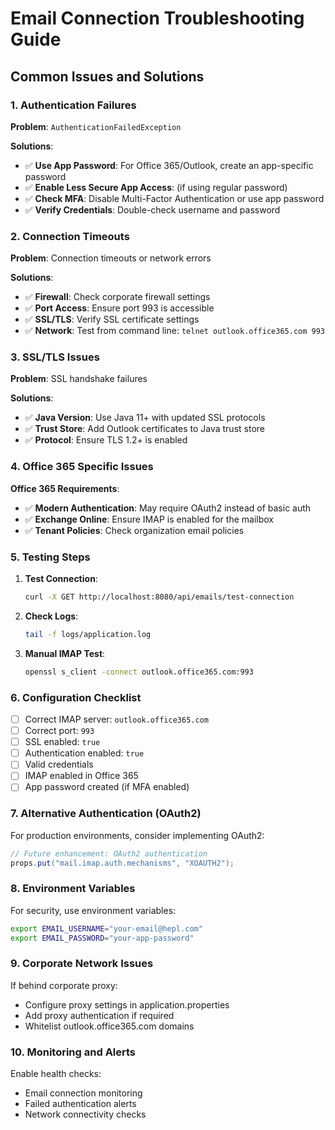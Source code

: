 # Email Connection Troubleshooting Guide

## Common Issues and Solutions

### 1. Authentication Failures

**Problem**: `AuthenticationFailedException`

**Solutions**:
- ✅ **Use App Password**: For Office 365/Outlook, create an app-specific password
- ✅ **Enable Less Secure App Access**: (if using regular password)
- ✅ **Check MFA**: Disable Multi-Factor Authentication or use app password
- ✅ **Verify Credentials**: Double-check username and password

### 2. Connection Timeouts

**Problem**: Connection timeouts or network errors

**Solutions**:
- ✅ **Firewall**: Check corporate firewall settings
- ✅ **Port Access**: Ensure port 993 is accessible
- ✅ **SSL/TLS**: Verify SSL certificate settings
- ✅ **Network**: Test from command line: `telnet outlook.office365.com 993`

### 3. SSL/TLS Issues

**Problem**: SSL handshake failures

**Solutions**:
- ✅ **Java Version**: Use Java 11+ with updated SSL protocols
- ✅ **Trust Store**: Add Outlook certificates to Java trust store
- ✅ **Protocol**: Ensure TLS 1.2+ is enabled

### 4. Office 365 Specific Issues

**Office 365 Requirements**:
- ✅ **Modern Authentication**: May require OAuth2 instead of basic auth
- ✅ **Exchange Online**: Ensure IMAP is enabled for the mailbox
- ✅ **Tenant Policies**: Check organization email policies

### 5. Testing Steps

1. **Test Connection**:
   ```bash
   curl -X GET http://localhost:8080/api/emails/test-connection
   ```

2. **Check Logs**:
   ```bash
   tail -f logs/application.log
   ```

3. **Manual IMAP Test**:
   ```bash
   openssl s_client -connect outlook.office365.com:993
   ```

### 6. Configuration Checklist

- [ ] Correct IMAP server: `outlook.office365.com`
- [ ] Correct port: `993`
- [ ] SSL enabled: `true`
- [ ] Authentication enabled: `true`
- [ ] Valid credentials
- [ ] IMAP enabled in Office 365
- [ ] App password created (if MFA enabled)

### 7. Alternative Authentication (OAuth2)

For production environments, consider implementing OAuth2:

```java
// Future enhancement: OAuth2 authentication
props.put("mail.imap.auth.mechanisms", "XOAUTH2");
```

### 8. Environment Variables

For security, use environment variables:

```bash
export EMAIL_USERNAME="your-email@hepl.com"
export EMAIL_PASSWORD="your-app-password"
```

### 9. Corporate Network Issues

If behind corporate proxy:
- Configure proxy settings in application.properties
- Add proxy authentication if required
- Whitelist outlook.office365.com domains

### 10. Monitoring and Alerts

Enable health checks:
- Email connection monitoring
- Failed authentication alerts
- Network connectivity checks